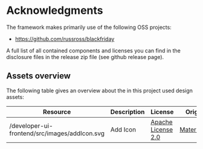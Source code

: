 # Acknowledgments

The framework makes primarily use of the following OSS projects:

* https://github.com/russross/blackfriday


A full list of all contained components and licenses you can find in the disclosure files in the release zip file (see github release page).

## Assets overview
The following table gives an overview about the in this project used design assets:

| Resource        | Description |License   |Origin    |
| --------------- |-------------|----------|----------|
| /developer-ui-frontend/src/images/addIcon.svg | Add Icon | [Apache License 2.0][1] | [Material.io][2]

[1]: https://github.com/google/material-design-icons/blob/master/LICENSE
[2]: https://material.io/icons/
